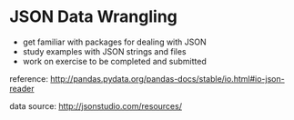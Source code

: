 # JSON Data Wrangling
- get familiar with packages for dealing with JSON
- study examples with JSON strings and files
- work on exercise to be completed and submitted 

 
 
reference: http://pandas.pydata.org/pandas-docs/stable/io.html#io-json-reader

data source: http://jsonstudio.com/resources/
